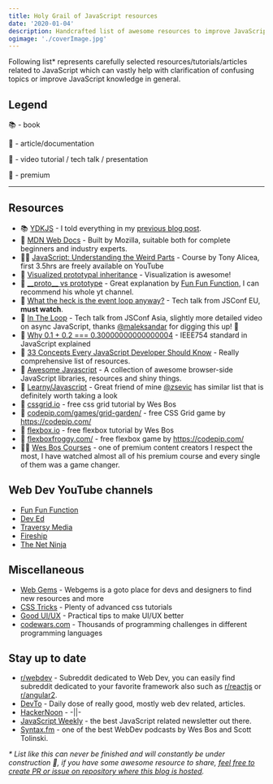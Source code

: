 ```yaml
---
title: Holy Grail of JavaScript resources
date: '2020-01-04'
description: Handcrafted list of awesome resources to improve JavaScript knowledge.
ogimage: './coverImage.jpg'
---
```


Following list\* represents carefully selected resources/tutorials/articles related to JavaScript which can vastly help with clarification of confusing topics or improve JavaScript knowledge in general.

## Legend

📚 - book

📃 - article/documentation

🎥 - video tutorial / tech talk / presentation

💸 - premium

---

## Resources

- 📚 [YDKJS](https://github.com/getify/You-Dont-Know-JS) - I told everything in my [previous blog post](/ydkjs).
- 📃 [MDN Web Docs](https://developer.mozilla.org/en-US/docs/Web/JavaScript) - Built by Mozilla, suitable both for complete beginners and industry experts.
- 💸🎥 [JavaScript: Understanding the Weird Parts](https://www.youtube.com/watch?v=Bv_5Zv5c-Ts) - Course by Tony Alicea, first 3.5hrs are freely available on YouTube
- 📃 [Visualized prototypal inheritance](https://dev.to/lydiahallie/javascript-visualized-prototypal-inheritance-47co) - Visualization is awesome!
- 🎥 [\_\_proto\_\_ vs prototype](https://www.youtube.com/watch?v=DqGwxR_0d1M&) - Great explanation by [Fun Fun Function](https://www.youtube.com/channel/UCO1cgjhGzsSYb1rsB4bFe4Q), I can recommend his whole yt channel.
- 🎥 [What the heck is the event loop anyway?](https://www.youtube.com/watch?v=8aGhZQkoFbQ) - Tech talk from JSConf EU, **must watch**.
- 🎥 [In The Loop](https://www.youtube.com/watch?v=cCOL7MC4Pl0) - Tech talk from JSConf Asia, slightly more detailed video on async JavaScript, thanks [@maleksandar](https://github.com/maleksandar) for digging this up! 🍻
- 🎥 [Why 0.1 + 0.2 === 0.30000000000000004](https://www.youtube.com/watch?v=wPBjd-vb9eI) - IEEE754 standard in JavaScript explained
- 📃 [33 Concepts Every JavaScript Developer Should Know](https://github.com/leonardomso/33-js-concepts) - Really comprehensive list of resources.
- 📃 [Awesome Javascript](https://github.com/sorrycc/awesome-javascript) - A collection of awesome browser-side JavaScript libraries, resources and shiny things.
- 📃 [Learny/Javascript](https://sevic.me/learny/javascript) - Great friend of mine [@zsevic](https://github.com/zsevic) has similar list that is definitely worth taking a look
- 🎥 [cssgrid.io](https://cssgrid.io/) - free css grid tutorial by Wes Bos
- 📃 [codepip.com/games/grid-garden/](https://codepip.com/games/grid-garden/) - free CSS Grid game by https://codepip.com/ 
- 🎥 [flexbox.io](https://flexbox.io/) - free flexbox tutorial by Wes Bos
- 📃 [flexboxfroggy.com/](https://flexboxfroggy.com/) - free flexbox game by https://codepip.com/
- 🎥💸 [Wes Bos Courses](https://wesbos.com/courses/) - one of premium content creators I respect the most, I have watched almost all of his premium course and every single of them was a game changer.

## Web Dev YouTube channels

- [Fun Fun Function](https://www.youtube.com/channel/UCO1cgjhGzsSYb1rsB4bFe4Q)
- [Dev Ed](https://www.youtube.com/channel/UClb90NQQcskPUGDIXsQEz5Q)
- [Traversy Media](https://www.youtube.com/channel/UC29ju8bIPH5as8OGnQzwJyA)
- [Fireship](https://www.youtube.com/channel/UCsBjURrPoezykLs9EqgamOA)
- [The Net Ninja](https://www.youtube.com/channel/UCW5YeuERMmlnqo4oq8vwUpg)

## Miscellaneous

- [Web Gems](https://webgems.io/) - Webgems is a goto place for devs and designers to find new resources and more
- [CSS Tricks](https://css-tricks.com/) - Plenty of advanced css tutorials
- [Good UI/UX](https://codepen.io/tyrellrummage/pen/ZJPXgy) - Practical tips to make UI/UX better
- [codewars.com](https://www.codewars.com/) - Thousands of programming challenges in different programming languages


## Stay up to date

- [r/webdev](https://reddit.com/r/webdev) - Subreddit dedicated to Web Dev, you can easily find subreddit dedicated to your favorite framework also such as [r/reactjs](https://www.reddit.com/r/reactjs/) or [r/angular2](https://www.reddit.com/r/Angular2/).
- [DevTo](https://dev.to/) - Daily dose of really good, mostly web dev related, articles.
- [HackerNoon](https://hackernoon.com/) - -||-
- [JavaScript Weekly](https://javascriptweekly.com/) - the best JavaScript related newsletter out there.
- [Syntax.fm](https://syntax.fm/) - one of the best WebDev podcasts by Wes Bos and Scott Tolinski.

_\* List like this can never be finished and will constantly be under construction 🚧, if you have some awesome resource to share, [feel free to create PR or issue on repository where this blog is hosted](https://github.com/vsimonovski/blog.js)._
